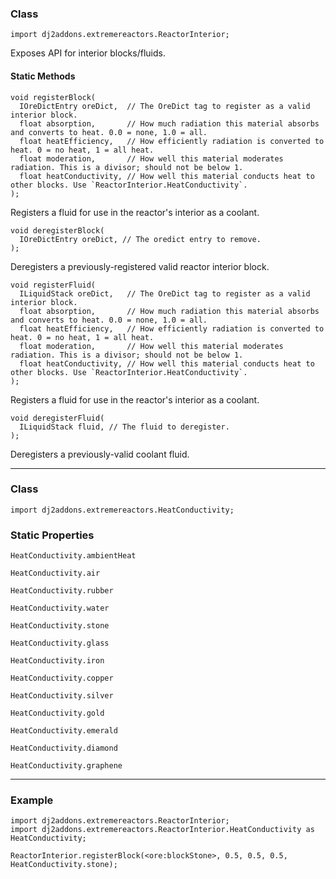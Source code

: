 ### Class

```zenscript
import dj2addons.extremereactors.ReactorInterior;
```

Exposes API for interior blocks/fluids.


#### Static Methods

```zenscript
void registerBlock(
  IOreDictEntry oreDict,  // The OreDict tag to register as a valid interior block.
  float absorption,       // How much radiation this material absorbs and converts to heat. 0.0 = none, 1.0 = all.
  float heatEfficiency,   // How efficiently radiation is converted to heat. 0 = no heat, 1 = all heat.
  float moderation,       // How well this material moderates radiation. This is a divisor; should not be below 1.
  float heatConductivity, // How well this material conducts heat to other blocks. Use `ReactorInterior.HeatConductivity`.
);
```

Registers a fluid for use in the reactor's interior as a coolant.

```zenscript
void deregisterBlock(
  IOreDictEntry oreDict, // The oredict entry to remove.
);
```

Deregisters a previously-registered valid reactor interior block.

```zenscript
void registerFluid(
  ILiquidStack oreDict,   // The OreDict tag to register as a valid interior block.
  float absorption,       // How much radiation this material absorbs and converts to heat. 0.0 = none, 1.0 = all.
  float heatEfficiency,   // How efficiently radiation is converted to heat. 0 = no heat, 1 = all heat.
  float moderation,       // How well this material moderates radiation. This is a divisor; should not be below 1.
  float heatConductivity, // How well this material conducts heat to other blocks. Use `ReactorInterior.HeatConductivity`.
);
```

Registers a fluid for use in the reactor's interior as a coolant.

```zenscript
void deregisterFluid(
  ILiquidStack fluid, // The fluid to deregister.
);
```

Deregisters a previously-valid coolant fluid.




---

### Class

```zenscript
import dj2addons.extremereactors.HeatConductivity;
```


### Static Properties

```zenscript
HeatConductivity.ambientHeat

HeatConductivity.air

HeatConductivity.rubber

HeatConductivity.water

HeatConductivity.stone

HeatConductivity.glass

HeatConductivity.iron

HeatConductivity.copper

HeatConductivity.silver

HeatConductivity.gold

HeatConductivity.emerald

HeatConductivity.diamond

HeatConductivity.graphene
```

---

### Example
```zenscript
import dj2addons.extremereactors.ReactorInterior;
import dj2addons.extremereactors.ReactorInterior.HeatConductivity as HeatConductivity;

ReactorInterior.registerBlock(<ore:blockStone>, 0.5, 0.5, 0.5, HeatConductivity.stone);
```
